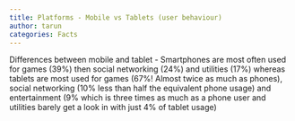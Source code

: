 ```yaml
---
title: Platforms - Mobile vs Tablets (user behaviour)
author: tarun
categories: Facts
---
```


Differences between mobile and tablet -
Smartphones are most often used for games (39%) then social networking (24%) and utilities (17%) 
whereas tablets are most used for games (67%! Almost twice as much as phones), social networking (10% less than half the equivalent phone usage) and entertainment (9% which is three times as much as a phone user and utilities barely get a look in with just 4% of tablet usage)